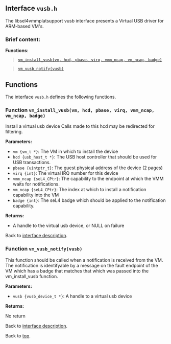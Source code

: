 <!--
     Copyright 2020, Data61
     Commonwealth Scientific and Industrial Research Organisation (CSIRO)
     ABN 41 687 119 230.

     This software may be distributed and modified according to the terms of
     the BSD 2-Clause license. Note that NO WARRANTY is provided.
     See "LICENSE_BSD2.txt" for details.

     @TAG(DATA61_BSD)
-->

## Interface `vusb.h`

The libsel4vmmplatsupport vusb interface presents a Virtual USB driver for ARM-based VM's.

### Brief content:

**Functions**:

> [`vm_install_vusb(vm, hcd, pbase, virq, vmm_ncap, vm_ncap, badge)`](#function-vm_install_vusbvm-hcd-pbase-virq-vmm_ncap-vm_ncap-badge)

> [`vm_vusb_notify(vusb)`](#function-vm_vusb_notifyvusb)


## Functions

The interface `vusb.h` defines the following functions.

### Function `vm_install_vusb(vm, hcd, pbase, virq, vmm_ncap, vm_ncap, badge)`

Install a virtual usb device
Calls made to this hcd may be redirected for filtering.

**Parameters:**

- `vm {vm_t *}`: The VM in which to install the device
- `hcd {usb_host_t *}`: The USB host controller that should be used for USB transactions.
- `pbase {uintptr_t}`: The guest physical address of the device (2 pages)
- `virq {int}`: The virtual IRQ number for this device
- `vmm_ncap {seL4_CPtr}`: The capability to the endpoint at which the VMM waits for notifications.
- `vm_ncap {seL4_CPtr}`: The index at which to install a notification capability into the VM
- `badge {int}`: The seL4 badge which should be applied to the notification capability.

**Returns:**

- A handle to the virtual usb device, or NULL on failure

Back to [interface description](#module-vusbh).

### Function `vm_vusb_notify(vusb)`

This function should be called when a notification is received from the
VM. The notification is identifyable by a message on the fault endpoint
of the VM which has a badge that matches that which was passed into the
vm_install_vusb function.

**Parameters:**

- `vusb {vusb_device_t *}`: A handle to a virtual usb device

**Returns:**

No return

Back to [interface description](#module-vusbh).


Back to [top](#).

